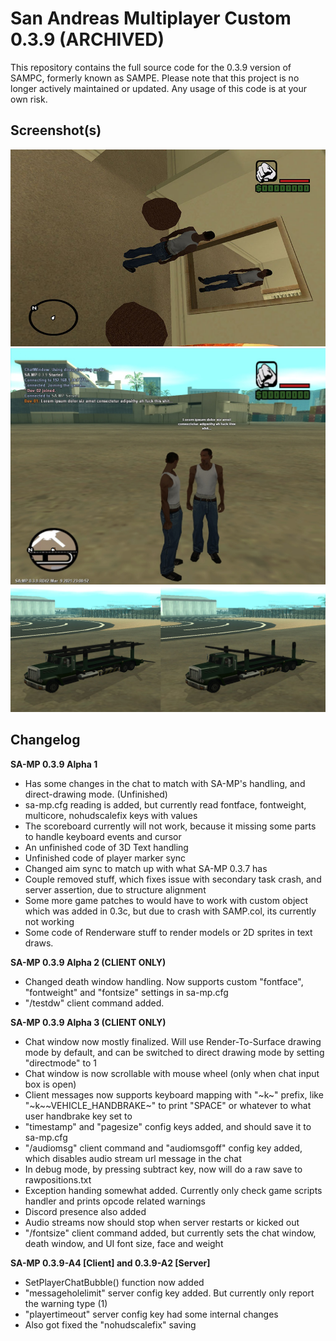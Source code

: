 # San Andreas Multiplayer Custom 0.3.9 (ARCHIVED)
This repository contains the full source code for the 0.3.9 version of SAMPC, formerly known as SAMPE. Please note that this project is no longer actively maintained or updated. Any usage of this code is at your own risk.

## Screenshot(s)
![Screenshot 1](https://github.com/dashr9230/SAMPC/blob/master/images/sa-mp-000.jpg "SetPlayerCameraPos rotation test")
![Screenshot 2](https://github.com/dashr9230/SAMPC/blob/master/images/sa-mp-001.jpg "Chatbubble test")
![Screenshot 3](https://github.com/dashr9230/SAMPC/blob/master/images/sa-mp-002.jpg "SetVehicleFeature test")

## Changelog
**SA-MP 0.3.9 Alpha 1**
- Has some changes in the chat to match with SA-MP's handling, and direct-drawing mode. (Unfinished)
- sa-mp.cfg reading is added, but currently read fontface, fontweight, multicore, nohudscalefix keys with values
- The scoreboard currently will not work, because it missing some parts to handle keyboard events and cursor
- An unfinished code of 3D Text handling
- Unfinished code of player marker sync
- Changed aim sync to match up with what SA-MP 0.3.7 has
- Couple removed stuff, which fixes issue with secondary task crash, and server assertion, due to structure alignment
- Some more game patches to would have to work with custom object which was added in 0.3c, but due to crash with SAMP.col, its currently not working
- Some code of Renderware stuff to render models or 2D sprites in text draws.

**SA-MP 0.3.9 Alpha 2 (CLIENT ONLY)**
- Changed death window handling. Now supports custom "fontface", "fontweight" and "fontsize" settings in sa-mp.cfg
- "/testdw" client command added.

**SA-MP 0.3.9 Alpha 3 (CLIENT ONLY)**
- Chat window now mostly finalized. Will use Render-To-Surface drawing mode by default, and can be switched to direct drawing mode by setting "directmode" to 1
- Chat window is now scrollable with mouse wheel (only when chat input box is open)
- Client messages now supports keyboard mapping with "~k~" prefix, like "~k~~VEHICLE_HANDBRAKE~" to print "SPACE" or whatever to what user handbrake key set to
- "timestamp" and "pagesize" config keys added, and should save it to sa-mp.cfg
- "/audiomsg" client command and "audiomsgoff" config key added, which disables audio stream url message in the chat
- In debug mode, by pressing subtract key, now will do a raw save to rawpositions.txt
- Exception handing somewhat added. Currently only check game scripts handler and prints opcode related warnings
- Discord presence also added
- Audio streams now should stop when server restarts or kicked out
- "/fontsize" client command added, but currently sets the chat window, death window, and UI font size, face and weight

**SA-MP 0.3.9-A4 [Client] and 0.3.9-A2 [Server]**
- SetPlayerChatBubble() function now added
- "messageholelimit" server config key added. But currently only report the warning type (1)
- "playertimeout" server config key had some internal changes
- Also got fixed the "nohudscalefix" saving
